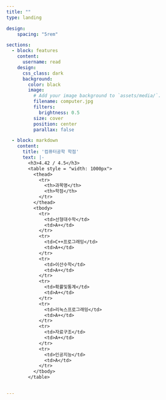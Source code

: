 ```yaml
---
title: ""
type: landing

design:
    spacing: "5rem"

sections:
  - block: features
    content:
      username: read
    design:
      css_class: dark
      background: 
        color: black
        image:
          # Add your image background to `assets/media/`.
          filename: computer.jpg
          filters:
            brightness: 0.5
          size: cover
          position: center
          parallax: false

  - block: markdown
    content:
      title: '컴퓨터공학 학점'
      text: |-
        <h3>4.42 / 4.5</h3>
        <table style = "width: 1000px">
          <thead>
            <tr>
              <th>과목명</th>
              <th>학점</th>
            </tr>
          </thead>
          <tbody>
            <tr>
              <td>선형대수학</td>
              <td>A+</td>
            </tr>
            <tr>
              <td>C++프로그래밍</td>
              <td>A+</td>
            </tr>
            <tr>
              <td>이산수학</td>
              <td>A+</td>
            </tr>
            <tr>
              <td>확률및통계</td>
              <td>A+</td>
            </tr>
            <tr>
              <td>리눅스프로그래밍</td>
              <td>A+</td>
            </tr>
            <tr>
              <td>자료구조</td>
              <td>A+</td>
            </tr>
            <tr>
              <td>인공지능</td>
              <td>A</td>
            </tr>
          </tbody>
        </table>


---
```



